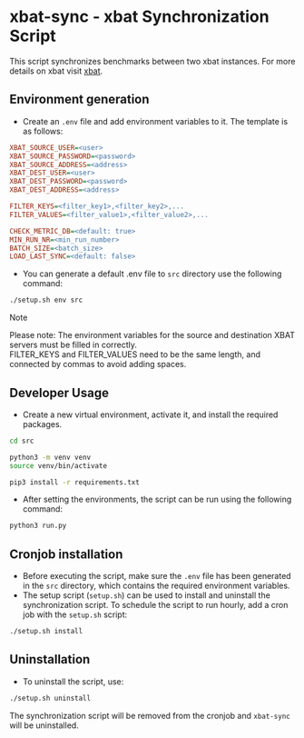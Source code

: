 # xbat-sync - xbat Synchronization Script

This script synchronizes benchmarks between two xbat instances. For more details on xbat visit [xbat](https://xbat.dev).

## Environment generation

- Create an `.env` file and add environment variables to it. The template is as follows:

```ini
XBAT_SOURCE_USER=<user>
XBAT_SOURCE_PASSWORD=<password>
XBAT_SOURCE_ADDRESS=<address>
XBAT_DEST_USER=<user>
XBAT_DEST_PASSWORD=<password>
XBAT_DEST_ADDRESS=<address>

FILTER_KEYS=<filter_key1>,<filter_key2>,...
FILTER_VALUES=<filter_value1>,<filter_value2>,...

CHECK_METRIC_DB=<default: true>
MIN_RUN_NR=<min_run_number>
BATCH_SIZE=<batch_size>
LOAD_LAST_SYNC=<default: false>
```

- You can generate a default .env file to `src` directory use the following command:  

```bash
./setup.sh env src
```
> [!NOTE]  
> Please note: The environment variables for the source and destination XBAT servers must be filled in correctly.  
> FILTER_KEYS and FILTER_VALUES need to be the same length, and connected by commas to avoid adding spaces.

## Developer Usage

- Create a new virtual environment, activate it, and install the required packages.

```bash
cd src

python3 -m venv venv
source venv/bin/activate

pip3 install -r requirements.txt
```

- After setting the environments, the script can be run using the following command:

```bash
python3 run.py
```

## Cronjob installation

- Before executing the script, make sure the `.env` file has been generated in the `src` directory, which contains the required environment variables.
- The setup script (`setup.sh`) can be used to install and uninstall the synchronization script. To schedule the script to run hourly, add a cron job with the `setup.sh` script:

```bash
./setup.sh install
```

## Uninstallation

- To uninstall the script, use:

```bash
./setup.sh uninstall
```

The synchronization script will be removed from the cronjob and `xbat-sync` will be uninstalled.
